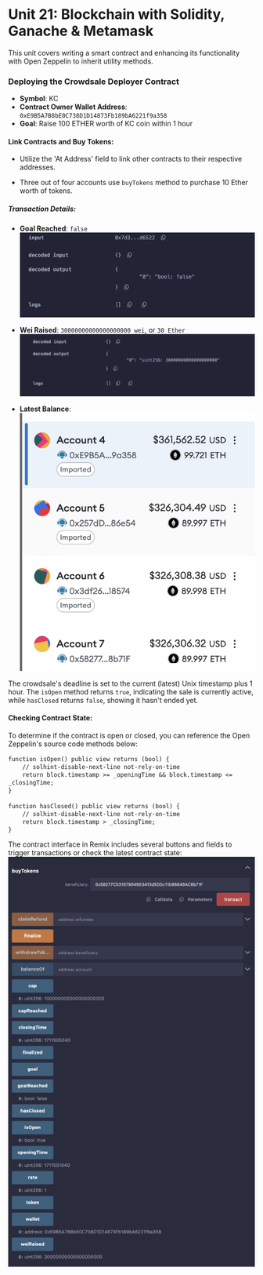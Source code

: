 # Unit 21: Blockchain with Solidity, Ganache & Metamask

This unit covers writing a smart contract and enhancing its functionality with Open Zeppelin to inherit utility methods.

### Deploying the Crowdsale Deployer Contract

- **Symbol**: KC
- **Contract Owner Wallet Address**: `0xE9B5A7B8bE0C738D1D14873Fb189bA6221f9a358`
- **Goal**: Raise 100 ETHER worth of KC coin within 1 hour

#### Link Contracts and Buy Tokens:

- Utilize the 'At Address' field to link other contracts to their respective addresses.

- Three out of four accounts use `buyTokens` method to purchase 10 Ether worth of tokens.

##### Transaction Details:

- **Goal Reached**: `false`  
  ![Goal Reached Check](./Images/1_goal_reached.png)

- **Wei Raised**: `30000000000000000000 wei`, or `30 Ether`  
  ![Wei Raised](./Images/1_wei_raised.png)

- **Latest Balance**:  
  ![Latest Balance](./Images/latest_ether.png)

The crowdsale's deadline is set to the current (latest) Unix timestamp plus 1 hour. The `isOpen` method returns `true`, indicating the sale is currently active, while `hasClosed` returns `false`, showing it hasn't ended yet.

#### Checking Contract State:

To determine if the contract is open or closed, you can reference the Open Zeppelin's source code methods below:

```solidity
function isOpen() public view returns (bool) {
    // solhint-disable-next-line not-rely-on-time
    return block.timestamp >= _openingTime && block.timestamp <= _closingTime;
}

function hasClosed() public view returns (bool) {
    // solhint-disable-next-line not-rely-on-time
    return block.timestamp > _closingTime;
} 
```

The contract interface in Remix includes several buttons and fields to trigger transactions or check the latest contract state:
![Contract State](./Images/contract_interface.png)